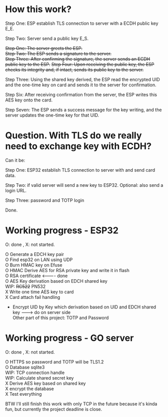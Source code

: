 # How this work?    

Step One: ESP establish TLS connection to server with a ECDH public key E_E.    

Step Two: Server send a public key E_S.    


~~Step One: The server greets the ESP.~~    
~~Step Two: The ESP sends a signature to the server.~~   
~~Step Three: After confirming the signature, the server sends an ECDH public key to the ESP.~~
~~Step Four: Upon receiving the public key, the ESP checks its integrity and, if intact, sends its public key to the server.~~

Step Three: Using the shared key derived, the ESP read the encrypted UID and the one-time key on card and sends it to the server for confirmation.    
    
Step Six: After receiving confirmation from the server, the ESP writes this AES key onto the card.   
    
Step Seven: The ESP sends a success message for the key writing, and the server updates the one-time key for that UID.    

# Question. With TLS do we really need to exchange key with ECDH?

Can it be:

Step One: ESP32 establish TLS connection to server with and send card data.    

Step Two: if valid server will send a new key to ESP32. Optional: also send a login URL.    

Step Three: password and TOTP login       

Done.

    

# Working progress - ESP32           
O: done , X: not started.    

O Generate a EDCH key pair   
O Find esp32 on LAN using UDP   
O Burn HMAC key on Efuse  
O HMAC Derive AES for RSA private key and write it in flash   
O RSA certificate <---- done     
O AES Key derivation based on EDCH shared key     
WIP: ~~RC522~~ PN532        
X Write one time AES key to card    
X Card attach fail handling  
- Encrypt UID by Key which derivation based on UID and EDCH shared key ---> do on server side    
Other part of this project: TOTP and Password    

# Working progress - GO server    
O: done , X: not started.    

O HTTPS so password and TOTP will be TLS1.2     
O Database sqlite3    
WIP:  TCP connection handle    
WIP:  Calculate shared secret key    
X Derive AES key based on shared key    
X encrypt the database      
X Test everything

BTW I'll still finish this work with only TCP in the future because it's kinda fun, but currently the project deadline is close.        
    

